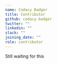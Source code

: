 ```yaml
---
name: Codacy Badger
title: Contributor
github: codacy-badger
twitter: ""
linkedin: ""
slack: ""
joining_date: ""
role: contributor
---
```


Still waiting for this
